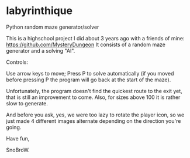 # labyrinthique
Python random maze generator/solver

This is a highschool project I did about 3 years ago with a friends of mine: https://github.com/MysteryDungeon
It consists of a random maze generator and a solving "AI".

Controls:

Use arrow keys to move;
Press P to solve automatically (if you moved before pressing P the program will go back at the start of the maze).


Unfortunately, the program doesn't find the quickest route to the exit yet, that is still an improvement to come.
Also, for sizes above 100 it is rather slow to generate.

And before you ask, yes, we were too lazy to rotate the player icon, so we just made 4 different images alternate depending on the direction you're going.


Have fun,

SnoBroW.
